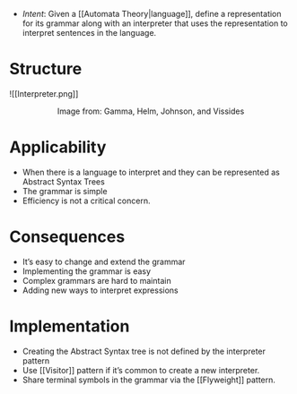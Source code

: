 * *Intent*: Given a [[Automata Theory|language]], define a representation for its grammar along with an interpreter that uses the representation to interpret sentences in the language.
# Structure
![[Interpreter.png]]
<center> Image from: Gamma, Helm, Johnson, and Vissides </center>

# Applicability
* When there is a language to interpret and they can be represented as Abstract Syntax Trees
* The grammar is simple
* Efficiency is not a critical concern.

# Consequences
* It’s easy to change and extend the grammar
* Implementing the grammar is easy
* Complex grammars are hard to maintain
* Adding new ways to interpret expressions

# Implementation
* Creating the Abstract Syntax tree is not defined by the interpreter pattern
* Use [[Visitor]] pattern if it’s common to create a new interpreter.
* Share terminal symbols in the grammar via the [[Flyweight]] pattern.